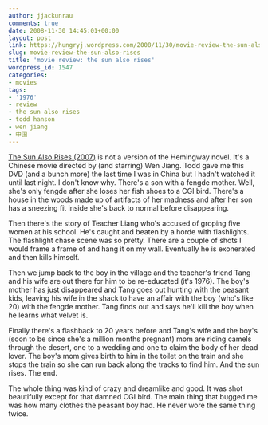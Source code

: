 ```yaml
---
author: jjackunrau
comments: true
date: 2008-11-30 14:45:01+00:00
layout: post
link: https://hungryj.wordpress.com/2008/11/30/movie-review-the-sun-also-rises/
slug: movie-review-the-sun-also-rises
title: 'movie review: the sun also rises'
wordpress_id: 1547
categories:
- movies
tags:
- '1976'
- review
- the sun also rises
- todd hanson
- wen jiang
- 中国
---
```


[The Sun Also Rises (2007)](http://www.imdb.com/title/tt0769507/) is not a version of the Hemingway novel. It's a Chinese movie directed by (and starring) Wen Jiang. Todd gave me this DVD (and a bunch more) the last time I was in China but I hadn't watched it until last night. I don't know why. There's a son with a fengde mother. Well, she's only fengde after she loses her fish shoes to a CGI bird. There's a house in the woods made up of artifacts of her madness and after her son has a sneezing fit inside she's back to normal before disappearing. 

Then there's the story of Teacher Liang who's accused of groping five women at his school. He's caught and beaten by a horde with flashlights. The flashlight chase scene was so pretty. There are a couple of shots I would frame a frame of and hang it on my wall. Eventually he is exonerated and then kills himself.

Then we jump back to the boy in the village and the teacher's friend Tang and his wife are out there for him to be re-educated (it's 1976). The boy's mother has just disappeared and Tang goes out hunting with the peasant kids, leaving his wife in the shack to have an affair with the boy (who's like 20) with the fengde mother. Tang finds out and says he'll kill the boy when he learns what velvet is.

Finally there's a flashback to 20 years before and Tang's wife and the boy's (soon to be since she's a million months pregnant) mom are riding camels through the desert, one to a wedding and one to claim the body of her dead lover. The boy's mom gives birth to him in the toilet on the train and she stops the train so she can run back along the tracks to find him. And the sun rises. The end.

The whole thing was kind of crazy and dreamlike and good. It was shot beautifully except for that damned CGI bird. The main thing that bugged me was how many clothes the peasant boy had. He never wore the same thing twice.
